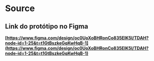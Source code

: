 # Source

## Link do protótipo no Figma

**[https://www.figma.com/design/oc0UoXoBHRonCo835ElK5l/TDAH?node-id=1-25&t=t1GtBszkeGqKwHqB-1](https://www.figma.com/design/oc0UoXoBHRonCo835ElK5l/TDAH?node-id=1-25&t=t1GtBszkeGqKwHqB-1)**